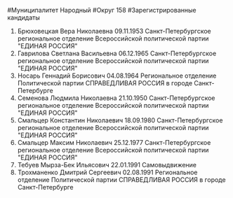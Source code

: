 #Муниципалитет
Народный
#Округ
158
#Зарегистрированные кандидаты
1. Брюховецкая Вера Николаевна 09.11.1953
Санкт-Петербургское региональное отделение Всероссийской политической партии "ЕДИНАЯ РОССИЯ"
2. Гаврилова Светлана Васильевна 06.12.1965
Санкт-Петербургское региональное отделение Всероссийской политической партии "ЕДИНАЯ РОССИЯ"
3. Носарь Геннадий Борисович 04.08.1964
Региональное отделение Политической партии СПРАВЕДЛИВАЯ РОССИЯ в городе Санкт-Петербурге
4. Семенова Людмила Николаевна 21.10.1950
Санкт-Петербургское региональное отделение Всероссийской политической партии "ЕДИНАЯ РОССИЯ"
5. Смальцер Константин Николаевич 18.09.1980
Санкт-Петербургское региональное отделение Всероссийской политической партии "ЕДИНАЯ РОССИЯ"
6. Смальцер Максим Николаевич 25.12.1977
Санкт-Петербургское региональное отделение Всероссийской политической партии "ЕДИНАЯ РОССИЯ"
7. Тебуев Мырза-Бек Ильясович 22.01.1991
Самовыдвижение
8. Трохманенко Дмитрий Сергеевич 02.08.1991
Региональное отделение Политической партии СПРАВЕДЛИВАЯ РОССИЯ в городе Санкт-Петербурге
